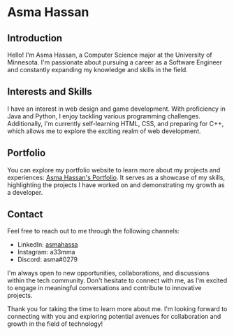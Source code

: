 
# Asma Hassan

## Introduction

Hello! I'm Asma Hassan, a Computer Science major at the University of Minnesota. I'm passionate about pursuing a career as a Software Engineer and constantly expanding my knowledge and skills in the field.

## Interests and Skills

I have an interest in web design and game development. With proficiency in Java and Python, I enjoy tackling various programming challenges. Additionally, I'm currently self-learning HTML, CSS, and preparing for C++, which allows me to explore the exciting realm of web development.

## Portfolio

You can explore my portfolio website to learn more about my projects and experiences: [Asma Hassan's Portfolio](https://asmahassa.github.io/). It serves as a showcase of my skills, highlighting the projects I have worked on and demonstrating my growth as a developer.

## Contact

Feel free to reach out to me through the following channels:

- LinkedIn: [asmahassa](www.linkedin.com/in/asmahassa)
- Instagram: a33mma
- Discord: asma#0279

I'm always open to new opportunities, collaborations, and discussions within the tech community. Don't hesitate to connect with me, as I'm excited to engage in meaningful conversations and contribute to innovative projects.

Thank you for taking the time to learn more about me. I'm looking forward to connecting with you and exploring potential avenues for collaboration and growth in the field of technology!

<!---
asmaHassa/asmaHassa is a ✨ special ✨ repository because its `README.md` (this file) appears on your GitHub profile.
You can click the Preview link to take a look at your changes.
--->
